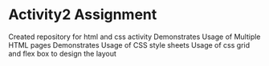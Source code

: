 # Activity2 Assignment
 Created repository for html and css activity
 Demonstrates Usage of Multiple HTML pages
 Demonstrates Usage of CSS style sheets
 Usage of css grid and flex box to design the layout
